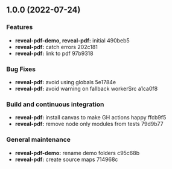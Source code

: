 ## 1.0.0 (2022-07-24)


### Features

* **reveal-pdf-demo, reveal-pdf:** initial 490beb5
* **reveal-pdf:** catch errors 202c181
* **reveal-pdf:** link to pdf 97b9318


### Bug Fixes

* **reveal-pdf:** avoid using globals 5e1784e
* **reveal-pdf:** avoid warning on fallback workerSrc a1ca0f8


### Build and continuous integration

* **reveal-pdf:** install canvas to make GH actions happy ffcb9f5
* **reveal-pdf:** remove node only modules from tests 79d9b77


### General maintenance

* **reveal-pdf-demo:** rename demo folders c95c68b
* **reveal-pdf:** create source maps 714968c
